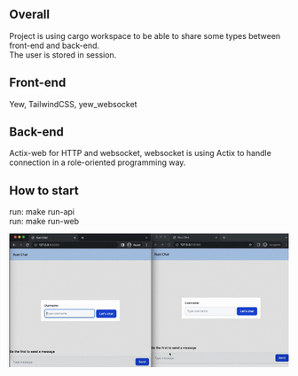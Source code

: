 ## Overall
Project is using cargo workspace to be able to share some types between front-end and back-end.  
The user is stored in session.

## Front-end
Yew, TailwindCSS, yew_websocket

## Back-end
Actix-web for HTTP and websocket, websocket is using Actix to handle connection in a role-oriented programming way.

## How to start  
run: make run-api  
run: make run-web  

![](example/demo.gif)

